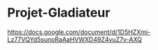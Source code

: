 # Projet-Gladiateur

https://docs.google.com/document/d/1D5HZXmi-Lz77VQYd5sunoRaAaHVWXD49Z4vuZ7v-AXQ
